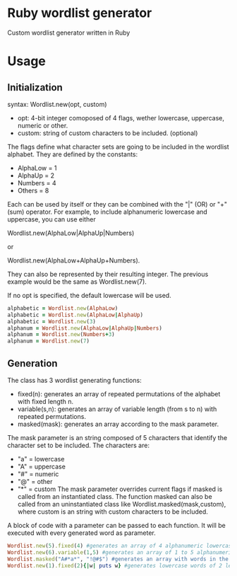 # Ruby wordlist generator
Custom wordlist generator written in Ruby
# Usage
Initialization
--------------
syntax: Wordlist.new(opt, custom)

* opt: 4-bit integer comoposed of 4 flags, wether lowercase, uppercase, numeric or other.
* custom: string of custom characters to be included. (optional)

The flags define what character sets are going to be included in the wordlist alphabet. 
They are defined by the constants:
* AlphaLow = 1
* AlphaUp = 2
* Numbers = 4
* Others = 8

Each can be used by itself or they can be combined with the "|" (OR) or "+" (sum) operator. 
For example, to include alphanumeric lowercase and uppercase, you can use either

Wordlist.new(AlphaLow|AlphaUp|Numbers) 

or

Wordlist.new(AlphaLow+AlphaUp+Numbers).

They can also be represented by their resulting integer. The previous example would be the same as Wordlist.new(7).

If no opt is specified, the default lowercase will be used.

```ruby
alphabetic = Wordlist.new(AlphaLow)
alphabetic = Wordlist.new(AlphaLow|AlphaUp)
alphabetic = Wordlist.new(3)
alphanum = Wordlist.new(AlphaLow|AlphaUp|Numbers)
alphanum = Wordlist.new(Numbers+3)
alphanum = Wordlist.new(7)
```
Generation
----------
The class has 3 wordlist generating functions:

* fixed(n): generates an array of repeated permutations of the alphabet with fixed length n.
* variable(s,n): generates an array of variable length (from s to n) with repeated permutations.
* masked(mask): generates an array according to the mask parameter.

The mask parameter is an string composed of 5 characters that identify the character set to be included. 
The characters are:
* "a" = lowercase
* "A" = uppercase
* "#" = numeric
* "@" = other
* "*" = custom
The mask parameter overrides current flags if masked is called from an instantiated class. The function masked can also be called from an uninstantiated class like Wordlist.masked(mask,custom), where custom is an string with custom characters to be included.

A block of code with a parameter can be passed to each function. It will be executed with every generated word as parameter.
```ruby
Wordlist.new(5).fixed(4) #generates an array of 4 alphanumeric lowercase characters
Wordlist.new(6).variable(1,5) #generates an array of 1 to 5 alphanumeric uppercase characters
Wordlist.masked("A#*a*", "!@#$") #generates an array with words in the mask "A#*a", i.e. from "A0!a" to "Z9$z"
Wordlist.new(1).fixed(2){|w| puts w} #generates lowercase words of 2 letters and prints each on stdout 
```
